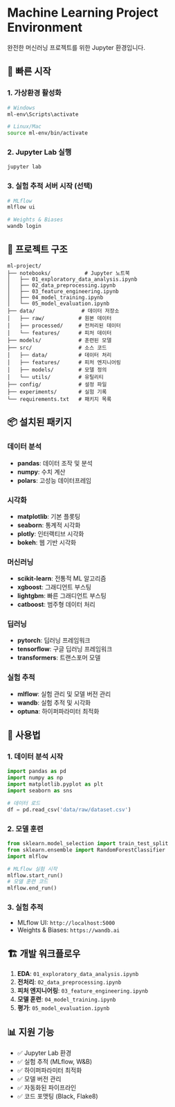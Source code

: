 # Machine Learning Project Environment

완전한 머신러닝 프로젝트를 위한 Jupyter 환경입니다.

## 🚀 빠른 시작

### 1. 가상환경 활성화
```bash
# Windows
ml-env\Scripts\activate

# Linux/Mac
source ml-env/bin/activate
```

### 2. Jupyter Lab 실행
```bash
jupyter lab
```

### 3. 실험 추적 서버 시작 (선택)
```bash
# MLflow
mlflow ui

# Weights & Biases
wandb login
```

## 📁 프로젝트 구조

```
ml-project/
├── notebooks/           # Jupyter 노트북
│   ├── 01_exploratory_data_analysis.ipynb
│   ├── 02_data_preprocessing.ipynb
│   ├── 03_feature_engineering.ipynb
│   ├── 04_model_training.ipynb
│   └── 05_model_evaluation.ipynb
├── data/               # 데이터 저장소
│   ├── raw/           # 원본 데이터
│   ├── processed/     # 전처리된 데이터
│   └── features/      # 피처 데이터
├── models/            # 훈련된 모델
├── src/               # 소스 코드
│   ├── data/          # 데이터 처리
│   ├── features/      # 피처 엔지니어링
│   ├── models/        # 모델 정의
│   └── utils/         # 유틸리티
├── config/            # 설정 파일
├── experiments/       # 실험 기록
└── requirements.txt   # 패키지 목록
```

## 📦 설치된 패키지

### 데이터 분석
- **pandas**: 데이터 조작 및 분석
- **numpy**: 수치 계산
- **polars**: 고성능 데이터프레임

### 시각화
- **matplotlib**: 기본 플롯팅
- **seaborn**: 통계적 시각화
- **plotly**: 인터랙티브 시각화
- **bokeh**: 웹 기반 시각화

### 머신러닝
- **scikit-learn**: 전통적 ML 알고리즘
- **xgboost**: 그래디언트 부스팅
- **lightgbm**: 빠른 그래디언트 부스팅
- **catboost**: 범주형 데이터 처리

### 딥러닝
- **pytorch**: 딥러닝 프레임워크
- **tensorflow**: 구글 딥러닝 프레임워크
- **transformers**: 트랜스포머 모델

### 실험 추적
- **mlflow**: 실험 관리 및 모델 버전 관리
- **wandb**: 실험 추적 및 시각화
- **optuna**: 하이퍼파라미터 최적화

## 🔧 사용법

### 1. 데이터 분석 시작
```python
import pandas as pd
import numpy as np
import matplotlib.pyplot as plt
import seaborn as sns

# 데이터 로드
df = pd.read_csv('data/raw/dataset.csv')
```

### 2. 모델 훈련
```python
from sklearn.model_selection import train_test_split
from sklearn.ensemble import RandomForestClassifier
import mlflow

# MLflow 실험 시작
mlflow.start_run()
# 모델 훈련 코드
mlflow.end_run()
```

### 3. 실험 추적
- MLflow UI: `http://localhost:5000`
- Weights & Biases: `https://wandb.ai`

## 🏗️ 개발 워크플로우

1. **EDA**: `01_exploratory_data_analysis.ipynb`
2. **전처리**: `02_data_preprocessing.ipynb`
3. **피처 엔지니어링**: `03_feature_engineering.ipynb`
4. **모델 훈련**: `04_model_training.ipynb`
5. **평가**: `05_model_evaluation.ipynb`

## 📊 지원 기능

- ✅ Jupyter Lab 환경
- ✅ 실험 추적 (MLflow, W&B)
- ✅ 하이퍼파라미터 최적화
- ✅ 모델 버전 관리
- ✅ 자동화된 파이프라인
- ✅ 코드 포맷팅 (Black, Flake8)